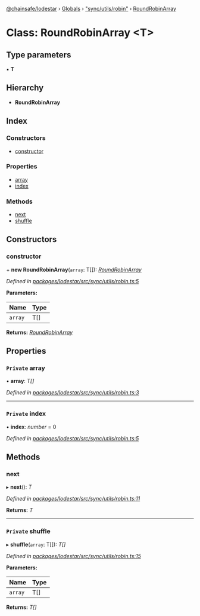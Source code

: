 [@chainsafe/lodestar](../README.md) › [Globals](../globals.md) › ["sync/utils/robin"](../modules/_sync_utils_robin_.md) › [RoundRobinArray](_sync_utils_robin_.roundrobinarray.md)

# Class: RoundRobinArray <**T**>

## Type parameters

▪ **T**

## Hierarchy

* **RoundRobinArray**

## Index

### Constructors

* [constructor](_sync_utils_robin_.roundrobinarray.md#constructor)

### Properties

* [array](_sync_utils_robin_.roundrobinarray.md#private-array)
* [index](_sync_utils_robin_.roundrobinarray.md#private-index)

### Methods

* [next](_sync_utils_robin_.roundrobinarray.md#next)
* [shuffle](_sync_utils_robin_.roundrobinarray.md#private-shuffle)

## Constructors

###  constructor

\+ **new RoundRobinArray**(`array`: T[]): *[RoundRobinArray](_sync_utils_robin_.roundrobinarray.md)*

*Defined in [packages/lodestar/src/sync/utils/robin.ts:5](https://github.com/ChainSafe/lodestar/blob/be953aad3/packages/lodestar/src/sync/utils/robin.ts#L5)*

**Parameters:**

Name | Type |
------ | ------ |
`array` | T[] |

**Returns:** *[RoundRobinArray](_sync_utils_robin_.roundrobinarray.md)*

## Properties

### `Private` array

• **array**: *T[]*

*Defined in [packages/lodestar/src/sync/utils/robin.ts:3](https://github.com/ChainSafe/lodestar/blob/be953aad3/packages/lodestar/src/sync/utils/robin.ts#L3)*

___

### `Private` index

• **index**: *number* = 0

*Defined in [packages/lodestar/src/sync/utils/robin.ts:5](https://github.com/ChainSafe/lodestar/blob/be953aad3/packages/lodestar/src/sync/utils/robin.ts#L5)*

## Methods

###  next

▸ **next**(): *T*

*Defined in [packages/lodestar/src/sync/utils/robin.ts:11](https://github.com/ChainSafe/lodestar/blob/be953aad3/packages/lodestar/src/sync/utils/robin.ts#L11)*

**Returns:** *T*

___

### `Private` shuffle

▸ **shuffle**(`array`: T[]): *T[]*

*Defined in [packages/lodestar/src/sync/utils/robin.ts:15](https://github.com/ChainSafe/lodestar/blob/be953aad3/packages/lodestar/src/sync/utils/robin.ts#L15)*

**Parameters:**

Name | Type |
------ | ------ |
`array` | T[] |

**Returns:** *T[]*
